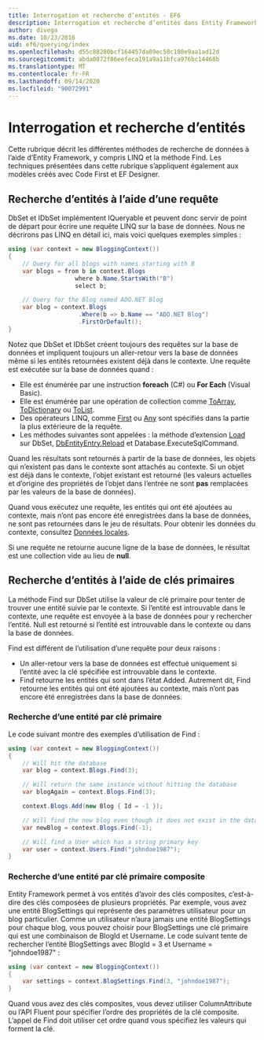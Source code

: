 ```yaml
---
title: Interrogation et recherche d’entités - EF6
description: Interrogation et recherche d’entités dans Entity Framework 6.
author: divega
ms.date: 10/23/2016
uid: ef6/querying/index
ms.openlocfilehash: d55c88280bcf164457da89ec58c180e9aa1ad12d
ms.sourcegitcommit: abda0872f86eefeca191a9a11bfca976bc14468b
ms.translationtype: MT
ms.contentlocale: fr-FR
ms.lasthandoff: 09/14/2020
ms.locfileid: "90072991"
---
```

# <a name="querying-and-finding-entities"></a>Interrogation et recherche d’entités
Cette rubrique décrit les différentes méthodes de recherche de données à l’aide d’Entity Framework, y compris LINQ et la méthode Find. Les techniques présentées dans cette rubrique s’appliquent également aux modèles créés avec Code First et EF Designer.  

## <a name="finding-entities-using-a-query"></a>Recherche d’entités à l’aide d’une requête  

DbSet et IDbSet implémentent IQueryable et peuvent donc servir de point de départ pour écrire une requête LINQ sur la base de données. Nous ne décrirons pas LINQ en détail ici, mais voici quelques exemples simples :  

``` csharp
using (var context = new BloggingContext())
{
    // Query for all blogs with names starting with B
    var blogs = from b in context.Blogs
                   where b.Name.StartsWith("B")
                   select b;

    // Query for the Blog named ADO.NET Blog
    var blog = context.Blogs
                    .Where(b => b.Name == "ADO.NET Blog")
                    .FirstOrDefault();
}
```  

Notez que DbSet et IDbSet créent toujours des requêtes sur la base de données et impliquent toujours un aller-retour vers la base de données même si les entités retournées existent déjà dans le contexte. Une requête est exécutée sur la base de données quand :  

- Elle est énumérée par une instruction **foreach** (C#) ou **For Each** (Visual Basic).  
- Elle est énumérée par une opération de collection comme [ToArray](https://msdn.microsoft.com/library/bb298736), [ToDictionary](https://msdn.microsoft.com/library/system.linq.enumerable.todictionary) ou [ToList](https://msdn.microsoft.com/library/bb342261).  
- Des opérateurs LINQ, comme [First](https://msdn.microsoft.com/library/bb291976) ou [Any](https://msdn.microsoft.com/library/bb337697) sont spécifiés dans la partie la plus extérieure de la requête.  
- Les méthodes suivantes sont appelées : la méthode d’extension [Load](https://msdn.microsoft.com/library/system.data.entity.dbextensions.load) sur DbSet, [DbEntityEntry.Reload](https://msdn.microsoft.com/library/system.data.entity.infrastructure.dbentityentry.reload.aspx) et Database.ExecuteSqlCommand.  

Quand les résultats sont retournés à partir de la base de données, les objets qui n’existent pas dans le contexte sont attachés au contexte. Si un objet est déjà dans le contexte, l’objet existant est retourné (les valeurs actuelles et d’origine des propriétés de l’objet dans l’entrée ne sont **pas** remplacées par les valeurs de la base de données).  

Quand vous exécutez une requête, les entités qui ont été ajoutées au contexte, mais n’ont pas encore été enregistrées dans la base de données, ne sont pas retournées dans le jeu de résultats. Pour obtenir les données du contexte, consultez [Données locales](xref:ef6/querying/local-data).  

Si une requête ne retourne aucune ligne de la base de données, le résultat est une collection vide au lieu de **null**.  

## <a name="finding-entities-using-primary-keys"></a>Recherche d’entités à l’aide de clés primaires  

La méthode Find sur DbSet utilise la valeur de clé primaire pour tenter de trouver une entité suivie par le contexte. Si l’entité est introuvable dans le contexte, une requête est envoyée à la base de données pour y rechercher l’entité. Null est retourné si l’entité est introuvable dans le contexte ou dans la base de données.  

Find est différent de l’utilisation d’une requête pour deux raisons :  

- Un aller-retour vers la base de données est effectué uniquement si l’entité avec la clé spécifiée est introuvable dans le contexte.  
- Find retourne les entités qui sont dans l’état Added. Autrement dit, Find retourne les entités qui ont été ajoutées au contexte, mais n’ont pas encore été enregistrées dans la base de données.  
### <a name="finding-an-entity-by-primary-key"></a>Recherche d’une entité par clé primaire  

Le code suivant montre des exemples d’utilisation de Find :  

``` csharp
using (var context = new BloggingContext())
{
    // Will hit the database
    var blog = context.Blogs.Find(3);

    // Will return the same instance without hitting the database
    var blogAgain = context.Blogs.Find(3);

    context.Blogs.Add(new Blog { Id = -1 });

    // Will find the new blog even though it does not exist in the database
    var newBlog = context.Blogs.Find(-1);

    // Will find a User which has a string primary key
    var user = context.Users.Find("johndoe1987");
}
```  

### <a name="finding-an-entity-by-composite-primary-key"></a>Recherche d’une entité par clé primaire composite  

Entity Framework permet à vos entités d’avoir des clés composites, c’est-à-dire des clés composées de plusieurs propriétés. Par exemple, vous avez une entité BlogSettings qui représente des paramètres utilisateur pour un blog particulier. Comme un utilisateur n’aura jamais une entité BlogSettings pour chaque blog, vous pouvez choisir pour BlogSettings une clé primaire qui est une combinaison de BlogId et Username. Le code suivant tente de rechercher l’entité BlogSettings avec BlogId = 3 et Username = "johndoe1987" :  

``` csharp  
using (var context = new BloggingContext())
{
    var settings = context.BlogSettings.Find(3, "johndoe1987");
}
```  

Quand vous avez des clés composites, vous devez utiliser ColumnAttribute ou l’API Fluent pour spécifier l’ordre des propriétés de la clé composite. L’appel de Find doit utiliser cet ordre quand vous spécifiez les valeurs qui forment la clé.  
